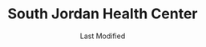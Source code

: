 ---
layout: location-page
date: Last Modified
description: "Local COVID-19 testing is available at South Jordan Health Center in South Jordan, Utah, USA."
permalink: "locations/utah/south-jordan/south-jordan-health-center/"
tags:
  - locations
  - utah
title: South Jordan Health Center
uniqueName: south-jordan-health-center
state: Utah
stateAbbr: UT
hood: "South Jordan"
address: "5126 W. Daybreak Parkway"
city: "South Jordan"
zip: "84009"
zipsNearby: "" 
mapUrl: "http://maps.apple.com/?q=South+Jordan+Health+Center&address=5126+W+Daybreak+Parkway,South+Jordan,Utah,84009"
locationType: Drive-thru
phone: "801-213-4500"
website: "https://healthcare.utah.edu/locations/south-jordan/"
onlineBooking: undefined
closed: undefined
closedUpdate: April 18th, 2020
notes: ""
days: Weekdays
hours: 8AM-6PM
altDays: Weekends
altHours: 10AM-3PM
ctaMessage: Learn more
ctaUrl: "https://healthcare.utah.edu/locations/south-jordan/"
---